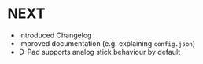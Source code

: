 NEXT
====
  * Introduced Changelog
  * Improved documentation (e.g. explaining `config.json`)
  * D-Pad supports analog stick behaviour by default